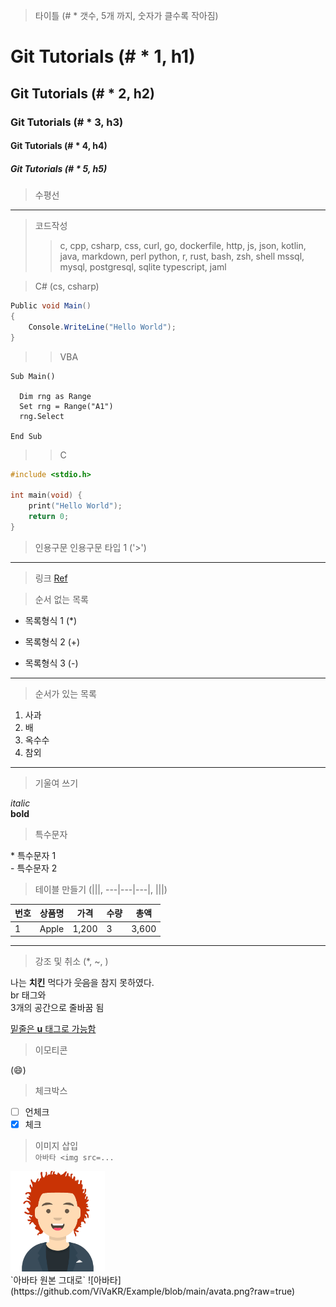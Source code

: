 > 타이틀 (# * 갯수, 5개 까지, 숫자가 클수록 작아짐)
# Git Tutorials (# * 1, h1)
## Git Tutorials (# * 2, h2)
### Git Tutorials (# * 3, h3)
#### Git Tutorials (# * 4, h4)
##### Git Tutorials (# * 5, h5)

> 수평선
***
> 코드작성 
>> c, cpp, csharp, css, curl, go, dockerfile, 
>> http, js, json, kotlin, java, markdown, perl
>> python, r, rust, bash, zsh, shell
>> mssql, mysql, postgresql, sqlite
>> typescript, jaml

> C# (cs, csharp)
```csharp
Public void Main()
{
    Console.WriteLine("Hello World");
}
```
>> VBA
```vba
Sub Main()

  Dim rng as Range
  Set rng = Range("A1")
  rng.Select
  
End Sub
```
>> C
```c
#include <stdio.h>

int main(void) {
    print("Hello World");
    return 0;
}
```

>인용구문
> 인용구문 타입 1 ('>')
---
> 링크
[Ref](https://vivabm.com)

> 순서 없는 목록
* 목록형식 1 (*)
+ 목록형식 2 (+)
- 목록형식 3 (-)
---
> 순서가 있는 목록
1. 사과
2. 배
3. 옥수수
4. 참외
---

> 기울여 쓰기<br>

_italic_   
**bold**

> 특수문자 

\* 특수문자 1   
\- 특수문자 2   

> 테이블 만들기 (|||, ---|---|---|, |||)

번호|상품명|가격|수량|총액|
---|---|---|---|---|
1|Apple|1,200|3|3,600|

---
> 강조 및 취소 (*, ~, )

나는 **치킨** 먹다가 ~~웃음~~을 참지 못하였다.<br> br 태그와   
3개의 공간으로 줄바꿈 됨

<u>밑줄은 __u__ 태그로 가능함</u>

> 이모티콘   

(:smile:)

> 체크박스   
- [ ] 언체크
- [x] 체크   
> 이미지 삽입   
`아바타 <img src=...`   
<img src="https://github.com/ViVaKR/Example/blob/main/avata.png" width="30%" height="30%" />
<br>
`아바타 원본 그대로`   
![아바타](https://github.com/ViVaKR/Example/blob/main/avata.png?raw=true)





